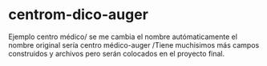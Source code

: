 # centrom-dico-auger
Ejemplo centro médico/
se me cambia el nombre autómaticamente el nombre original sería centro médico-auger
/Tiene muchisimos más campos construidos y archivos pero serán colocados en el proyecto final.
